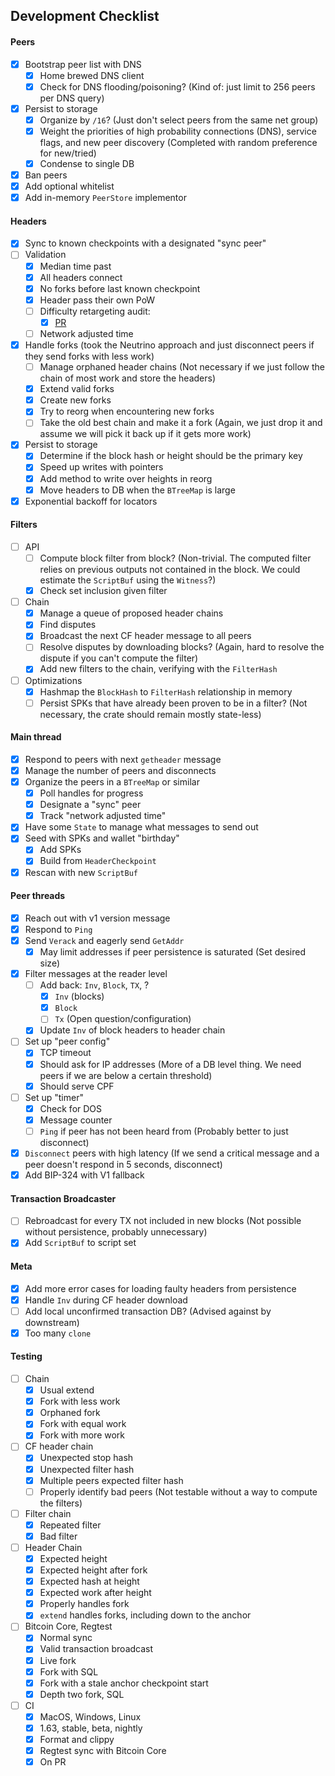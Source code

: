 ## Development Checklist

#### Peers

- [x] Bootstrap peer list with DNS
  - [x] Home brewed DNS client
  - [x] Check for DNS flooding/poisoning? (Kind of: just limit to 256 peers per DNS query)
- [x] Persist to storage
  - [x] Organize by `/16`? (Just don't select peers from the same net group)
  - [x] Weight the priorities of high probability connections (DNS), service flags, and new peer discovery (Completed with random preference for new/tried)
  - [x] Condense to single DB
- [x] Ban peers
- [x] Add optional whitelist
- [x] Add in-memory `PeerStore` implementor

#### Headers

- [x] Sync to known checkpoints with a designated "sync peer"
- [ ] Validation
  - [x] Median time past
  - [x] All headers connect
  - [x] No forks before last known checkpoint
  - [x] Header pass their own PoW
  - [ ] Difficulty retargeting audit:
    - [x] [PR](https://github.com/rust-bitcoin/rust-bitcoin/pull/2740)
  - [ ] Network adjusted time
- [x] Handle forks (took the Neutrino approach and just disconnect peers if they send forks with less work)
  - [ ] Manage orphaned header chains (Not necessary if we just follow the chain of most work and store the headers)
  - [x] Extend valid forks
  - [x] Create new forks
  - [x] Try to reorg when encountering new forks
  - [ ] Take the old best chain and make it a fork (Again, we just drop it and assume we will pick it back up if it gets more work)
- [x] Persist to storage
  - [x] Determine if the block hash or height should be the primary key
  - [x] Speed up writes with pointers
  - [x] Add method to write over heights in reorg
  - [x] Move headers to DB when the `BTreeMap` is large
- [x] Exponential backoff for locators

#### Filters

- [ ] API
  - [ ] Compute block filter from block? (Non-trivial. The computed filter relies on previous outputs not contained in the block. We could estimate the `ScriptBuf` using the `Witness`?)
  - [x] Check set inclusion given filter
- [ ] Chain
  - [x] Manage a queue of proposed header chains
  - [x] Find disputes
  - [x] Broadcast the next CF header message to all peers
  - [ ] Resolve disputes by downloading blocks? (Again, hard to resolve the dispute if you can't compute the filter)
  - [x] Add new filters to the chain, verifying with the `FilterHash`
- [ ] Optimizations
  - [x] Hashmap the `BlockHash` to `FilterHash` relationship in memory
  - [ ] Persist SPKs that have already been proven to be in a filter? (Not necessary, the crate should remain mostly state-less)

#### Main thread

- [x] Respond to peers with next `getheader` message
- [x] Manage the number of peers and disconnects
- [x] Organize the peers in a `BTreeMap` or similar
  - [x] Poll handles for progress
  - [x] Designate a "sync" peer
  - [x] Track "network adjusted time"
- [x] Have some `State` to manage what messages to send out
- [x] Seed with SPKs and wallet "birthday"
  - [x] Add SPKs
  - [x] Build from `HeaderCheckpoint`
- [x] Rescan with new `ScriptBuf`

#### Peer threads

- [x] Reach out with v1 version message
- [x] Respond to `Ping`
- [x] Send `Verack` and eagerly send `GetAddr`
  - [x] May limit addresses if peer persistence is saturated (Set desired size)
- [x] Filter messages at the reader level
  - [ ] Add back: `Inv`, `Block`, `TX`, ?
    - [x] `Inv` (blocks)
    - [x] `Block`
    - [ ] `Tx` (Open question/configuration)
  - [x] Update `Inv` of block headers to header chain
- [ ] Set up "peer config"
  - [x] TCP timeout
  - [x] Should ask for IP addresses (More of a DB level thing. We need peers if we are below a certain threshold)
  - [x] Should serve CPF
- [ ] Set up "timer"
  - [x] Check for DOS
  - [x] Message counter
  - [ ] `Ping` if peer has not been heard from (Probably better to just disconnect)
- [x] `Disconnect` peers with high latency (If we send a critical message and a peer doesn't respond in 5 seconds, disconnect)
- [x] Add BIP-324 with V1 fallback

#### Transaction Broadcaster

- [ ] Rebroadcast for every TX not included in new blocks (Not possible without persistence, probably unnecessary)
- [x] Add `ScriptBuf` to script set

#### Meta

- [x] Add more error cases for loading faulty headers from persistence
- [x] Handle `Inv` during CF header download
- [ ] Add local unconfirmed transaction DB? (Advised against by downstream)
- [x] Too many `clone`

#### Testing

- [ ] Chain
  - [x] Usual extend
  - [x] Fork with less work
  - [x] Orphaned fork
  - [x] Fork with equal work
  - [x] Fork with more work
- [ ] CF header chain
  - [x] Unexpected stop hash
  - [x] Unexpected filter hash
  - [x] Multiple peers expected filter hash
  - [ ] Properly identify bad peers (Not testable without a way to compute the filters)
- [ ] Filter chain
  - [x] Repeated filter
  - [x] Bad filter
- [ ] Header Chain
  - [x] Expected height
  - [x] Expected height after fork
  - [x] Expected hash at height
  - [x] Expected work after height
  - [x] Properly handles fork
  - [x] `extend` handles forks, including down to the anchor
- [ ] Bitcoin Core, Regtest
  - [x] Normal sync
  - [x] Valid transaction broadcast
  - [x] Live fork
  - [x] Fork with SQL
  - [x] Fork with a stale anchor checkpoint start
  - [x] Depth two fork, SQL
- [ ] CI
  - [x] MacOS, Windows, Linux
  - [x] 1.63, stable, beta, nightly
  - [x] Format and clippy
  - [x] Regtest sync with Bitcoin Core
  - [x] On PR

